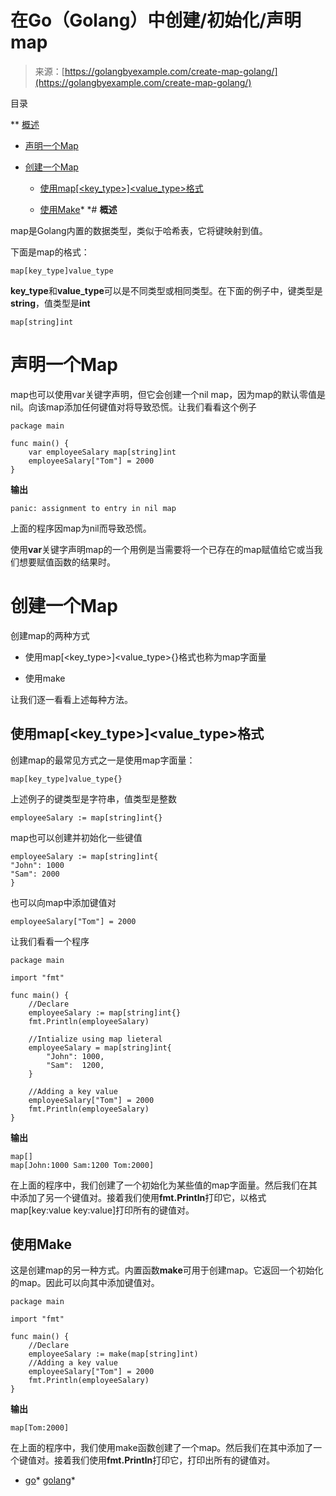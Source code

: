 <!--yml

category: 未分类

date: 2024-10-13 06:21:07

-->

# 在Go（Golang）中创建/初始化/声明map

> 来源：[https://golangbyexample.com/create-map-golang/](https://golangbyexample.com/create-map-golang/)

目录

**   [概述](#Overview "Overview")

+   [声明一个Map](#Declare_a_Map "声明一个Map")

+   [创建一个Map](#Creating_a_Map "创建一个Map")

    +   [使用map[<key_type>]<value_type>格式](#Using_the_map_format "Using the map[<key_type>]<value_type>格式")

    +   [使用Make](#Using_Make "使用Make")*  *# **概述**

map是Golang内置的数据类型，类似于哈希表，它将键映射到值。

下面是map的格式：

```
map[key_type]value_type
```

**key_type**和**value_type**可以是不同类型或相同类型。在下面的例子中，键类型是**string**，值类型是**int**

```
map[string]int
```

# **声明一个Map**

map也可以使用var关键字声明，但它会创建一个nil map，因为map的默认零值是nil。向该map添加任何键值对将导致恐慌。让我们看看这个例子

```
package main

func main() {
    var employeeSalary map[string]int
    employeeSalary["Tom"] = 2000
}
```

**输出**

```
panic: assignment to entry in nil map
```

上面的程序因map为nil而导致恐慌。

使用**var**关键字声明map的一个用例是当需要将一个已存在的map赋值给它或当我们想要赋值函数的结果时。

# **创建一个Map**

创建map的两种方式

+   使用map[<key_type>]<value_type>{}格式也称为map字面量

+   使用make

让我们逐一看看上述每种方法。

## **使用map[<key_type>]<value_type>格式**

创建map的最常见方式之一是使用map字面量：

```
map[key_type]value_type{}
```

上述例子的键类型是字符串，值类型是整数

```
employeeSalary := map[string]int{}
```

map也可以创建并初始化一些键值

```
employeeSalary := map[string]int{
"John": 1000
"Sam": 2000
}
```

也可以向map中添加键值对

```
employeeSalary["Tom"] = 2000
```

让我们看看一个程序

```
package main

import "fmt"

func main() {
    //Declare
    employeeSalary := map[string]int{}
    fmt.Println(employeeSalary)

    //Intialize using map lieteral
    employeeSalary = map[string]int{
        "John": 1000,
        "Sam":  1200,
    }

    //Adding a key value
    employeeSalary["Tom"] = 2000
    fmt.Println(employeeSalary)
}
```

**输出**

```
map[]
map[John:1000 Sam:1200 Tom:2000]
```

在上面的程序中，我们创建了一个初始化为某些值的map字面量。然后我们在其中添加了另一个键值对。接着我们使用**fmt.Println**打印它，以格式map[key:value key:value]打印所有的键值对。

## **使用Make**

这是创建map的另一种方式。内置函数**make**可用于创建map。它返回一个初始化的map。因此可以向其中添加键值对。

```
package main

import "fmt"

func main() {
    //Declare
    employeeSalary := make(map[string]int)
    //Adding a key value
    employeeSalary["Tom"] = 2000
    fmt.Println(employeeSalary)
}
```

**输出**

```
map[Tom:2000]
```

在上面的程序中，我们使用make函数创建了一个map。然后我们在其中添加了一个键值对。接着我们使用**fmt.Println**打印它，打印出所有的键值对。

+   [go](https://golangbyexample.com/tag/go/)*   [golang](https://golangbyexample.com/tag/golang/)*
